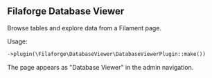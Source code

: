 ## Filaforge Database Viewer

Browse tables and explore data from a Filament page.

Usage:

```php
->plugin(\Filaforge\DatabaseViewer\DatabaseViewerPlugin::make())
```

The page appears as "Database Viewer" in the admin navigation.


